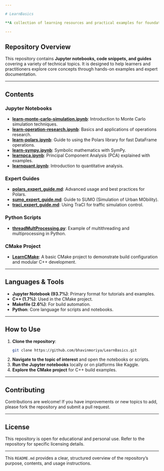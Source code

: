 ```yaml
---

# LearnBasics

**A collection of learning resources and practical examples for foundational and advanced topics in programming, data science, and operations research.**

---
```


## **Repository Overview**
This repository contains **Jupyter notebooks, code snippets, and guides** covering a variety of technical topics. It is designed to help learners and practitioners explore core concepts through hands-on examples and expert documentation.

---

## **Contents**

### **Jupyter Notebooks**
- **[learn-monte-carlo-simulation.ipynb](https://github.com/bhavinmoriya/LearnBasics/blob/main/learn-monte-carlo-simulation.ipynb)**: Introduction to Monte Carlo simulation techniques.
- **[learn-operation-research.ipynb](https://github.com/bhavinmoriya/LearnBasics/blob/main/learn-operation-research.ipynb)**: Basics and applications of operations research.
- **[learn-polars.ipynb](https://github.com/bhavinmoriya/LearnBasics/blob/main/learn-polars.ipynb)**: Guide to using the Polars library for fast DataFrame operations.
- **[learn-sympy.ipynb](https://github.com/bhavinmoriya/LearnBasics/blob/main/learn-sympy.ipynb)**: Symbolic mathematics with SymPy.
- **[learnpca.ipynb](https://github.com/bhavinmoriya/LearnBasics/blob/main/learnpca.ipynb)**: Principal Component Analysis (PCA) explained with examples.
- **[learnquant.ipynb](https://github.com/bhavinmoriya/LearnBasics/blob/main/learnquant.ipynb)**: Introduction to quantitative analysis.

### **Expert Guides**
- **[polars_expert_guide.md](https://github.com/bhavinmoriya/LearnBasics/blob/main/polars_expert_guide.md)**: Advanced usage and best practices for Polars.
- **[sumo_expert_guide.md](https://github.com/bhavinmoriya/LearnBasics/blob/main/sumo_expert_guide.md)**: Guide to SUMO (Simulation of Urban MObility).
- **[traci_expert_guide.md](https://github.com/bhavinmoriya/LearnBasics/blob/main/traci_expert_guide.md)**: Using TraCI for traffic simulation control.

### **Python Scripts**
- **[threadMultProcessing.py](https://github.com/bhavinmoriya/LearnBasics/blob/main/threadMultProcessing.py)**: Example of multithreading and multiprocessing in Python.

### **CMake Project**
- **[LearnCMake](https://github.com/bhavinmoriya/LearnBasics/tree/main/LearnCMake)**: A basic CMake project to demonstrate build configuration and modular C++ development.

---

## **Languages & Tools**
- **Jupyter Notebook (93.7%)**: Primary format for tutorials and examples.
- **C++ (1.7%)**: Used in the CMake project.
- **Makefile (2.6%)**: For build automation.
- **Python**: Core language for scripts and notebooks.

---

## **How to Use**
1. **Clone the repository**:
   ```bash
   git clone https://github.com/bhavinmoriya/LearnBasics.git
   ```
2. **Navigate to the topic of interest** and open the notebooks or scripts.
3. **Run the Jupyter notebooks** locally or on platforms like Kaggle.
4. **Explore the CMake project** for C++ build examples.

---

## **Contributing**
Contributions are welcome! If you have improvements or new topics to add, please fork the repository and submit a pull request.

---

## **License**
This repository is open for educational and personal use. Refer to the repository for specific licensing details.

---

This `README.md` provides a clear, structured overview of the repository’s purpose, contents, and usage instructions.

